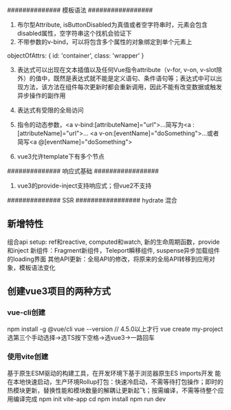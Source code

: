<!--
 * @Author: your name
 * @Date: 2022-04-01 21:45:58
 * @LastEditTime: 2022-06-17 09:29:52
 * @LastEditors: yuzihan yuzihanyuzihan@163.com
 * @Description: 打开koroFileHeader查看配置 进行设置: https://github.com/OBKoro1/koro1FileHeader/wiki/%E9%85%8D%E7%BD%AE
 * @FilePath: /fe_interview/vue/vue3.md
-->

############## 模板语法 #################
1. 布尔型Attribute, isButtonDisabled为真值或者空字符串时，元素会包含disabled属性，空字符串这个找机会验证下
2. 不带参数的v-bind，可以将包含多个属性的对象绑定到单个元素上
<div v-bind="objectOfAttrs"></div> 
objectOfAttrs: {
    id: 'container',
    class: 'wrapper'
}

3. 表达式可以出现在文本插值以及任何Vue指令attribute（v-for, v-on, v-slot除外）的值中，既然是表达式就不能是定义语句、条件语句等；表达式中可以出现方法，该方法在组件每次更新时都会重新调用，因此不能有改变数据或触发异步操作的副作用

4. 表达式有受限的全局访问

5. 指令的动态参数，<a v-bind:[attributeName]="url">...</a>简写为<a :[attributeName]="url">...</a> <a v-on:[eventName]="doSomething">...</a>或者简写<a @[eventName]="doSomething">

6. vue3允许template下有多个节点

############## 响应式基础 #################
1. vue3的provide-inject支持响应式；但vue2不支持

############## SSR #################
hydrate 混合


## 新增特性
组合api
setup: ref和reactive, computed和watch, 新的生命周期函数，provide和inject
新组件：Fragment新组件，Teleport瞬移组件, suspense异步加载组件的loading界面
其他API更新：全局API的修改，将原来的全局API转移到应用对象，模板语法变化

## 创建vue3项目的两种方式
### vue-cli创建
npm install -g @vue/cli
vue --version // 4.5.0以上才行
vue create my-project
选第三个手动选择->选TS按下空格->选vue3->一路回车
### 使用vite创建
基于原生ESM驱动的构建工具，在开发环境下基于浏览器原生ES imports开发
能在本地快速启动，生产环境Rollup打包：快速冷启动，不需等待打包操作；即时的热模块更新，替换性能和模块数量的解耦让更新起飞；按需编译，不需等待整个应用编译完成
npm init vite-app <project-name>
cd <project-name>
npm install
npm run dev